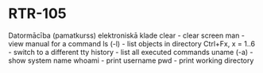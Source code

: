 # RTR-105
Datormācība (pamatkurss) elektroniskā klade
clear - clear screen
man - view manual for a command
ls (-l) - list objects in directory 
Ctrl+Fx, x = 1..6 - switch to a different tty
history - list all executed commands
uname (-a) - show system name
whoami - print username
pwd - print working directory
